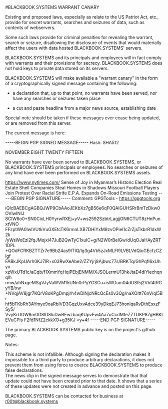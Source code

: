 #BLACKBOOK SYSTEMS WARRANT CANARY

Existing and proposed laws, especially as relate to the US Patriot Act, etc., provide
for secret warrants, searches and seizures of data, such as  contents of webservers.

Some such laws provide for criminal penalties for revealing the warrant, search or seizure, 
disallowing the disclosure of events that would materially affect the users with data hosted BLACKBOOK.SYSTEMS' servers.

BLACKBOOK.SYSTEMS and its principals and employees will in fact comply with warrants and their provisions for secrecy.
BLACKBOOK.SYSTEMS does not hold keys to private data stored on its servers.

BLACKBOOK.SYSTEMS will make available a "warrant canary" in the form of a cryptographically signed message containing the following:

- a declaration that, up to that point, no warrants have been served, nor have any searches or seizures taken place

- a cut and paste headline from a major news source, establishing date

Special note should be taken if these messages ever cease being updated, or are removed from this server.


The current message is here:

-----BEGIN PGP SIGNED MESSAGE-----
Hash: SHA512

NOVEMBER EIGHT TWENTY FIFTEEN

No warrants have ever been served to BLACKBOOK.SYSTEMS, or BLACKBOOK.SYSTEMS principals or employees.
No searches or seizures of any kind have ever been performed on BLACKBOOK.SYSTEMS assets.

https://www.nytimes.com/
Sense of Joy in Myanmar’s Historic Election
Real Estate Shell Companies Steal Homes in Shadows
Missouri Football Players Join Protest Over Racial Strife
E.P.A. Expands On-Road Emissions Testing
-----BEGIN PGP SIGNATURE-----
Comment: GPGTools - https://gpgtools.org

iQIcBAEBCgAGBQJWP9CbAAoJEKbXz7gB56e6qF0QAIGUHSRrBmTzDkw0OVlwINIJ
8CIW6o0+SN0CixLH0YyrwRXEj+yV+ws2592SzbtrLagjjON6CTUT8zHnPunxtVNO
FFzptWA0lwIVUtkVuGXEtcTK6rmnLXB7DHIYxM9zvOPiel1cZrZjsTkbrR1dxW2k
/yWsWoEzl2fqJMojxi47JuB2QwTyC1xuIC+g/N2W0rBeIGw/dUqOJaHAyZRT1DPL
+QOdFCRKBZTTZr7e9Bb24as9ITIQ/Ig3g4Vk5zJxMLFl9LVBLVdQiuGEcfzCZlgf
FABkJKpUArh0KJ7lR+x03RwXeAbe2/ZZYjrj8Ajbwc77s/BRKTq/GhPqfI6xUhyu
xzWxUTd1c/aCqb/f1XmmYqHqiPEbjENMM/XJSOLermU13hkJtaD4diYiechqnqlh
rmw/ahNxgeMSgVJyVaWVM15UNn0rPyYGSCu+isWDum04dUSI5j2Vbf4tRGyYB/xw
+NVqjAV8jgr7KQrV8oKPgDmpjrh4wDlNjcNRcQcEs0v3Qg/naXOItt76nV/ql5Br
hf5bTKbRh3AYmye9oaRbIVD3GqzUxvAdce39yDkqEJ73honlqaRvDthEsxzFSy5/
VvyKrUOW8m0G8lD8luDwBEwzbaqKUpvFw4Aa7uCcdMteZ7TUKP87gHBKIEVuCPls
F2fd1NfZ2ckkXO+g35KJ
=y+4f
-----END PGP SIGNATURE-----

The primary BLACKBOOK.SYSTEMS public key is on the project's github page.

Notes:

This scheme is not infallible.  Although signing the declaration makes it impossible for a third party to produce arbitrary declarations, it does not prevent them from using force to coerce BLACKBOOK.SYSTEMS to produce false declarations.  
The news clip in the signed message serves to demonstrate that that update could not have been created prior to that date.  It shows that a series of these updates were not created in advance and posted on this page.

BLACKBOOK.SYSTEMS can be contacted for business at r00t@blackbook.systems